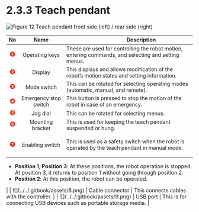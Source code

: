 # 2.3.3 Teach pendant

![Figure 12 Teach pendant front side (left) / rear side (right)](../../.gitbook/assets/tp\_part\_name.png)

|               **No**               |        **Name**       | 　　　　　**Description**                                                                                                                                                                                                                                                                                                                                                                       |
| :--------------------------------: | :-------------------: | ------------------------------------------------------------------------------------------------------------------------------------------------------------------------------------------------------------------------------------------------------------------------------------------------------------------------------------------------------------------------------------------ |
|  ![](../../.gitbook/assets/1.png)  |     Operating keys    | These are used for controlling the robot motion, entering commands, and selecting and setting menus.                                                                                                                                                                                                                                                                                       |
|  ![](../../.gitbook/assets/2.png)  |        Display        | This displays and allows modification of the robot’s motion states and setting information.                                                                                                                                                                                                                                                                                                |
|  ![](../../.gitbook/assets/3.png)  |      Mode switch      | This can be rotated for selecting operating modes (automatic, manual, and remote).                                                                                                                                                                                                                                                                                                         |
|  ![](../../.gitbook/assets/4.png)  | Emergency stop switch | This button is pressed to stop the motion of the robot in case of an emergency.                                                                                                                                                                                                                                                                                                            |
|  ![](../../.gitbook/assets/5.png)  |        Jog dial       | This can be rotated for selecting menus.                                                                                                                                                                                                                                                                                                                                                   |
|  ![](../../.gitbook/assets/6.png)  |    Mounting bracket   | This is used for keeping the teach pendant suspended or hung.                                                                                                                                                                                                                                                                                                                              |
|   ![](../../.gitbook/assets/7.png) |   Enabling switch     | <p>This is used as a safety switch when the robot is operated by the teach pendant in manual mode.
</p><p>
</p><ul><li><strong>Position 1, Position 3</strong>: At these positions, the robot operation is stopped. At position 3, it returns to position 1 without going through position 2.
</li><li><strong>Position 2</strong>: At this position, the robot can be operated.</li></ul> |
|  ![](../../.gitbook/assets/8.png)  |    Cable connector    | This connects cables with the controller.                                                                                                                                                                                                                                                                                                                                                  |
|  ![](../../.gitbook/assets/9.png)  |        USB port       | This is for connecting USB devices such as portable storage media.                                                                                                                                                                                                                                                                                                                         |
